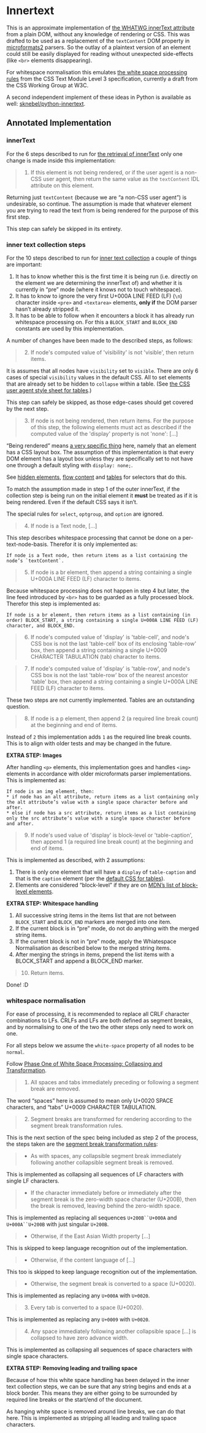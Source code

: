 # Innertext

This is an approximate implementation of [the WHATWG innerText attribute](https://html.spec.whatwg.org/multipage/dom.html#the-innertext-idl-attribute) from a plain DOM, without any knowledge of rendering or CSS. This was drafted to be used as a replacement of the `textContent` DOM property in [microformats2](http://microformats.org/wiki/microformats2) parsers. So the outlay of a plaintext version of an element could still be easily displayed for reading without unexpected side-effects (like `<br>` elements disappearing).

For whitespace normalisation this emulates [the white space processing rules](https://drafts.csswg.org/css-text/#white-space-rules) from the CSS Text Module Level 3 specification, currently a draft from the CSS Working Group at W3C.

A second independent implement of these ideas in Python is available as well: [sknebel/python-innertext](https://github.com/sknebel/python-innertext).

## Annotated Implementation

### innerText

For the 6 steps described to run for [the retrieval of innerText](https://html.spec.whatwg.org/multipage/dom.html#dom-innertext) only one change is made inside this implementation:

> 1. If this element is not being rendered, or if the user agent is a non-CSS user agent, then return the same value as the `textContent` IDL attribute on this element.

Returning just `textContent` (because we are “a non-CSS user agent”) is undesirable, so continue. The assumption is made that whatever element you are trying to read the text from is being rendered for the purpose of this first step.

This step can safely be skipped in its entirety.

### inner text collection steps

For the 10 steps described to run for [inner text collection](https://html.spec.whatwg.org/multipage/dom.html#inner-text-collection-steps) a couple of things are important:

1. It has to know whether this is the first time it is being run (i.e. directly on the element we are determining the innerText of) and whether it is currently in “pre” mode (where it knows not to touch whitespace).
2. It has to know to ignore the very first U+000A LINE FEED (LF) (`\n`) character inside `<pre>` and `<textarea>` elements, **only if** the DOM parser hasn’t already stripped it.
3. It has to be able to follow when it encounters a block it has already run whitespace processing on. For this a `BLOCK_START` and `BLOCK_END` constants are used by this implementation.

A number of changes have been made to the described steps, as follows:

> 2. If node's computed value of 'visibility' is not 'visible', then return items.

It is assumes that all nodes have `visibility` set to `visible`. There are only 6 cases of special `visibility` values in the default CSS. All to set elements that are already set to be hidden to `collapse` within a table. (See [the CSS user agent style sheet for tables](https://html.spec.whatwg.org/multipage/rendering.html#tables-2).)

This step can safely be skipped, as those edge-cases should get covered by the next step.

> 3. If node is not being rendered, then return items. For the purpose of this step, the following elements must act as described if the computed value of the 'display' property is not 'none': […]

“Being rendered” means [a very specific thing](https://html.spec.whatwg.org/multipage/rendering.html#being-rendered) here, namely that an element has a CSS layout box. The assumption of this implementation is that every DOM element has a layout box unless they are specifically set to not have one through a default styling with `display: none;`.

See [hidden elements](https://html.spec.whatwg.org/multipage/rendering.html#hidden-elements), [flow content](https://html.spec.whatwg.org/multipage/rendering.html#flow-content-3) and [tables](https://html.spec.whatwg.org/multipage/rendering.html#tables-2) for selectors that do this.

To match the assumption made in step 1 of the outer innerText, if the collection step is being run on the initial element it **must** be treated as if it is being rendered. Even if the default CSS says it isn’t.

The special rules for `select`, `optgroup`, and `option` are ignored.

> 4. If node is a Text node, […]

This step describes whitespace processing that cannot be done on a per-text-node-basis. Therefor it is only implemented as:

```
If node is a Text node, then return items as a list containing the node’s `textContent`.
```

> 5. If node is a br element, then append a string containing a single U+000A LINE FEED (LF) character to items.

Because whitespace processing does not happen in step 4 but later, the line feed introduced by `<br>` has to be guarded as a fully processed block. Therefor this step is implemented as:

```
If node is a br element, then return items as a list containing (in order) BLOCK_START, a string containing a single U+000A LINE FEED (LF) character, and BLOCK_END.
```

> 6. If node's computed value of 'display' is 'table-cell', and node's CSS box is not the last 'table-cell' box of its enclosing 'table-row' box, then append a string containing a single U+0009 CHARACTER TABULATION (tab) character to items.

> 7. If node's computed value of 'display' is 'table-row', and node's CSS box is not the last 'table-row' box of the nearest ancestor 'table' box, then append a string containing a single U+000A LINE FEED (LF) character to items.

These two steps are not currently implemented. Tables are an outstanding question.

> 8. If node is a p element, then append 2 (a required line break count) at the beginning and end of items.

Instead of `2` this implementation adds `1` as the required line break counts. This is to align with older tests and may be changed in the future.

**EXTRA STEP: Images**

After handling `<p>` elements, this implementation goes and handles `<img>` elements in accordance with older microformats parser implementations. This is implemented as:

```
If node is an img element, then:
* if node has an alt attribute, return items as a list containing only the alt attribute’s value with a single space character before and after.
* else if node has a src attribute, return items as a list containing only the src attribute’s value with a single space character before and after.
```

> 9. If node's used value of 'display' is block-level or 'table-caption', then append 1 (a required line break count) at the beginning and end of items.

This is implemented as described, with 2 assumptions:

1. There is only one element that will have a `display` of `table-caption` and that is the `caption` element (per the [default CSS for tables](https://html.spec.whatwg.org/multipage/rendering.html#tables-2)).
2. Elements are considered “block-level” if they are on [MDN’s list of block-level elements](https://developer.mozilla.org/en-US/docs/Web/HTML/Block-level_elements).

**EXTRA STEP: Whitespace handling**

1. All successive string items in the items list that are not between `BLOCK_START` and `BLOCK_END` markers are merged into one item.
2. If the current block is in “pre” mode, do not do anything with the merged string items.
3. If the current block is not in “pre” mode, apply the Whiatespace Normalisation as described below to the merged string items.
4. After merging the strings in items, prepend the list items with a BLOCK_START and append a BLOCK_END marker.

> 10. Return items.

Done! :D

### whitespace normalisation

For ease of processing, it is recommended to replace all CRLF character combinations to LFs. CRLFs and LFs are both defined as segment breaks, and by normalising to one of the two the other steps only need to work on one.

For all steps below we assume the `white-space` property of all nodes to be `normal`.

Follow [Phase One of White Space Processing: Collapsing and Transformation](https://drafts.csswg.org/css-text/#white-space-phase-1).

> 1. All spaces and tabs immediately preceding or following a segment break are removed.

The word “spaces” here is assumed to mean only U+0020 SPACE characters, and “tabs” U+0009 CHARACTER TABULATION.

> 2. Segment breaks are transformed for rendering according to the segment break transformation rules.

This is the next section of the spec being included as step 2 of the process, the steps taken are the [segment break transformation rules](https://drafts.csswg.org/css-text/#line-break-transform):

> * As with spaces, any collapsible segment break immediately following another collapsible segment break is removed.

This is implemented as collapsing all sequences of LF characters with single LF characters.

> * If the character immediately before or immediately after the segment break is the zero-width space character (U+200B), then the break is removed, leaving behind the zero-width space.

This is implemented as replacing all sequences `U+200B``U+000A` and `U+000A``U+200B` with just singular `U+200B`.

> * Otherwise, if the East Asian Width property […]

This is skipped to keep language recognition out of the implementation.

> * Otherwise, if the content language of […]

This too is skipped to keep language recognition out of the implementation.

> * Otherwise, the segment break is converted to a space (U+0020).

This is implemented as replacing any `U+000A` with `U+0020`.

> 3. Every tab is converted to a space (U+0020).

This is implemented as replacing any `U+0009` with `U+0020`.

> 4. Any space immediately following another collapsible space […] is collapsed to have zero advance width.

This is implemented as collapsing all sequences of space characters with single space characters.

**EXTRA STEP: Removing leading and trailing space**

Because of how this white space handling has been delayed in the inner text collection steps, we can be sure that any string begins and ends at a block border. This means they are either going to be surrounded by required line breaks or the start/end of the document.

As hanging white space is removed around line breaks, we can do that here. This is implemented as stripping all leading and trailing space characters.
